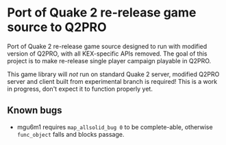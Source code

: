 # Port of Quake 2 re-release game source to Q2PRO

Port of Quake 2 re-release game source designed to run with modified version of
Q2PRO, with all KEX-specific APIs removed. The goal of this project is to make
re-release single player campaign playable in Q2PRO.

This game library will *not* run on standard Quake 2 server, modified Q2PRO
server and client built from experimental branch is required! This is a work in
progress, don't expect it to function properly yet.

## Known bugs

* mgu6m1 requires `map_allsolid_bug 0` to be complete-able, otherwise
  `func_object` falls and blocks passage.
